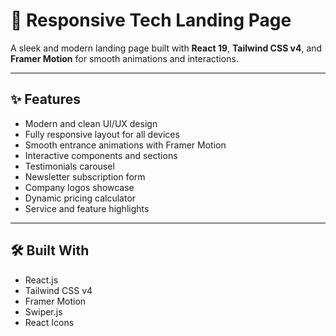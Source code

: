 # 🚀 Responsive Tech Landing Page

A sleek and modern landing page built with **React 19**, **Tailwind CSS v4**, and **Framer Motion** for smooth animations and interactions.

---

## ✨ Features

- Modern and clean UI/UX design
- Fully responsive layout for all devices
- Smooth entrance animations with Framer Motion
- Interactive components and sections
- Testimonials carousel
- Newsletter subscription form
- Company logos showcase
- Dynamic pricing calculator
- Service and feature highlights

---

## 🛠️ Built With

- React.js
- Tailwind CSS v4
- Framer Motion
- Swiper.js
- React Icons
